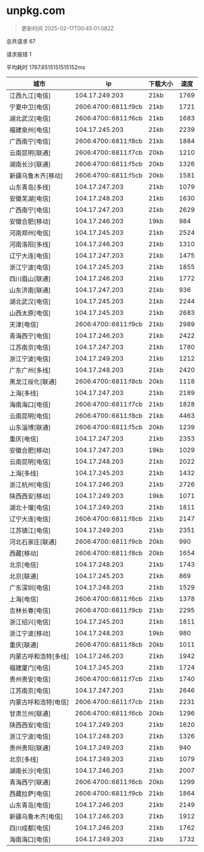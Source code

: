 
  # unpkg.com

  > 更新时间 2025-02-17T00:45:01.082Z
  
  总共请求 67

  请求报错 1

  平均耗时 1767.6515151515152ms

|城市|ip|下载大小|速度|
|-----|----------|---|---|
|江西九江[电信]|104.17.249.203|21kb|1769|
|宁夏中卫[电信]|2606:4700::6811:f9cb|21kb|1721|
|湖北武汉[电信]|2606:4700::6811:f6cb|21kb|1683|
|福建泉州[电信]|104.17.245.203|21kb|2239|
|广西南宁[电信]|2606:4700::6811:f8cb|21kb|1884|
|云南昆明[联通]|2606:4700::6811:f7cb|20kb|1210|
|湖南长沙[联通]|2606:4700::6811:f5cb|20kb|1326|
|新疆乌鲁木齐[移动]|2606:4700::6811:f5cb|20kb|1581|
|山东青岛[多线]|104.17.247.203|21kb|1079|
|安徽芜湖[电信]|104.17.248.203|21kb|1630|
|广西南宁[电信]|104.17.247.203|21kb|2629|
|安徽合肥[移动]|104.17.246.203|19kb|984|
|河南郑州[电信]|104.17.245.203|21kb|2524|
|河南洛阳[多线]|104.17.246.203|21kb|1310|
|辽宁大连[电信]|104.17.247.203|21kb|1475|
|浙江宁波[电信]|104.17.245.203|21kb|1855|
|四川眉山[联通]|104.17.246.203|21kb|1772|
|山东济南[联通]|104.17.247.203|21kb|936|
|湖北武汉[电信]|104.17.245.203|21kb|2244|
|山西太原[电信]|104.17.245.203|21kb|2683|
|天津[电信]|2606:4700::6811:f9cb|21kb|2989|
|青海西宁[电信]|104.17.246.203|21kb|2422|
|江苏南京[电信]|104.17.247.203|21kb|1780|
|浙江宁波[电信]|104.17.249.203|21kb|1212|
|广东广州[多线]|104.17.248.203|21kb|2420|
|黑龙江绥化[联通]|2606:4700::6811:f8cb|20kb|1118|
|上海[多线]|104.17.247.203|21kb|2189|
|海南海口[电信]|2606:4700::6811:f7cb|21kb|1828|
|云南昆明[电信]|2606:4700::6811:f8cb|21kb|4463|
|山东淄博[联通]|2606:4700::6811:f5cb|20kb|1239|
|重庆[电信]|104.17.247.203|21kb|2353|
|安徽合肥[移动]|104.17.247.203|19kb|1029|
|云南昆明[电信]|104.17.248.203|21kb|2022|
|上海[多线]|104.17.245.203|21kb|1432|
|浙江杭州[电信]|104.17.246.203|21kb|2726|
|陕西西安[移动]|104.17.249.203|19kb|1071|
|湖北十堰[电信]|104.17.249.203|21kb|1811|
|辽宁大连[电信]|2606:4700::6811:f8cb|21kb|2147|
|江苏镇江[电信]|104.17.249.203|21kb|2351|
|河北石家庄[联通]|2606:4700::6811:f9cb|20kb|990|
|西藏[移动]|2606:4700::6811:f8cb|20kb|1654|
|北京[电信]|104.17.248.203|21kb|1743|
|北京[联通]|104.17.245.203|21kb|869|
|广东深圳[电信]|104.17.248.203|21kb|1529|
|上海[电信]|2606:4700::6811:f6cb|21kb|1378|
|吉林长春[电信]|2606:4700::6811:f9cb|21kb|2295|
|浙江绍兴[电信]|104.17.245.203|21kb|1811|
|浙江宁波[移动]|104.17.248.203|19kb|980|
|重庆[联通]|2606:4700::6811:f8cb|20kb|1011|
|内蒙古呼和浩特[多线]|104.17.246.203|21kb|1942|
|福建厦门[电信]|104.17.245.203|21kb|1724|
|贵州贵安[电信]|2606:4700::6811:f7cb|21kb|1740|
|江苏南京[电信]|104.17.247.203|21kb|2646|
|内蒙古呼和浩特[电信]|2606:4700::6811:f7cb|21kb|2231|
|甘肃兰州[联通]|2606:4700::6811:f6cb|20kb|1296|
|陕西西安[电信]|104.17.249.203|21kb|1620|
|浙江宁波[电信]|104.17.248.203|21kb|1326|
|贵州贵阳[联通]|104.17.249.203|21kb|940|
|北京[多线]|104.17.249.203|21kb|1079|
|湖南长沙[电信]|104.17.246.203|21kb|2007|
|青海西宁[联通]|2606:4700::6811:f6cb|20kb|1299|
|西藏拉萨[电信]|2606:4700::6811:f9cb|21kb|1864|
|山东青岛[电信]|104.17.246.203|21kb|2149|
|新疆乌鲁木齐[电信]|104.17.246.203|21kb|1912|
|四川成都[电信]|104.17.246.203|21kb|1762|
|海南海口[电信]|104.17.249.203|21kb|1732|

  